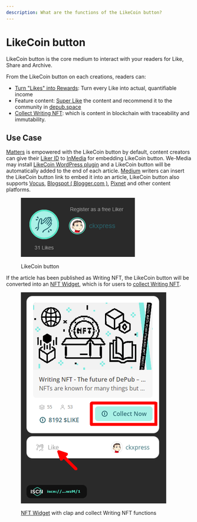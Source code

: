 ```yaml
---
description: What are the functions of the LikeCoin button?
---
```


# LikeCoin button

LikeCoin button is the core medium to interact with your readers for Like, Share and Archive.

From the LikeCoin button on each creations, readers can:

* [Turn "Likes" into Rewards](../liker-land/like.md): Turn every Like into actual, quantifiable income
* Feature content: [Super Like](../liker-land/superlike.md) the content and recommend it to the community in [depub.space](../depub.space/)
* [Collect Writing NFT](../../general-guides/writing-nft/collect-writing-nft.md): which is content in blockchain with traceability and immutability.

## Use Case

[Matters](https://matters.news/) is empowered with the LikeCoin button by default, content creators can give their [Liker ID](../liker-id/) to [InMedia](https://www.inmediahk.net/) for embedding LikeCoin button. We-Media may install [LikeCoin WordPress plugin](https://wordpress.org/plugins/likecoin/) and a LikeCoin button will be automatically added to the end of each article. [Medium](https://medium.com/) writers can insert the LikeCoin button link to embed it into an article, LikeCoin button also supports [Vocus](https://vocus.cc), [Blogspot ( Blogger.com )](https://www.blogger.com/dashboard/reading), [Pixnet](https://appmarket.pixnet.tw/#!/addon/1331) and other content platforms.

<figure><img src="../../.gitbook/assets/LikeCoin button-en.png" alt=""><figcaption><p>LikeCoin button</p></figcaption></figure>

If the article has been published as Writing NFT, the LikeCoin button will be converted into an [NFT Widget](../../general-guides/writing-nft/nft-widget.md), which is for users to [collect Writing NFT](../../general-guides/writing-nft/collect-writing-nft.md).

<figure><img src="../../.gitbook/assets/LikeCoin button with Writing NFT-en.png" alt=""><figcaption><p><a href="../../general-guides/writing-nft/nft-widget.md">NFT Widget</a> with clap and collect Writing NFT functions</p></figcaption></figure>
